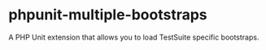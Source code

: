 # phpunit-multiple-bootstraps
A PHP Unit extension that allows you to load TestSuite specific bootstraps.
